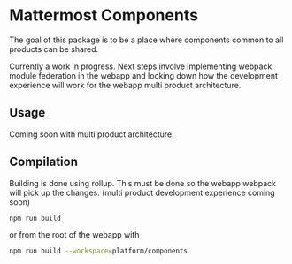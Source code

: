 # Mattermost Components

The goal of this package is to be a place where components common to all products can be shared.

Currently a work in progress. Next steps involve implementing webpack module federation in the webapp and locking down how the development experience will work for the webapp multi product architecture.

## Usage

Coming soon with multi product architecture.

## Compilation

Building is done using rollup. This must be done so the webapp webpack will pick up the changes. (multi product development experience coming soon)

```bash
npm run build
```

or from the root of the webapp with

```bash
npm run build --workspace=platform/components
```

